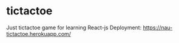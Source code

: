 # tictactoe

Just tictactoe game for learning React-js
Deployment:
https://nau-tictactoe.herokuapp.com/


